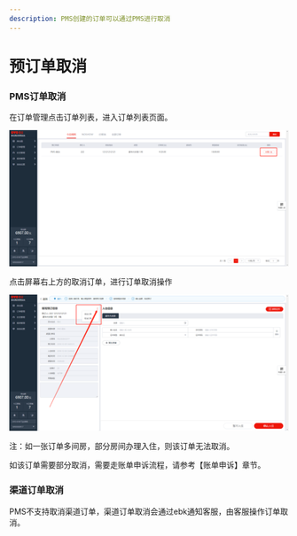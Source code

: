 ```yaml
---
description: PMS创建的订单可以通过PMS进行取消
---
```


# 预订单取消

### PMS订单取消

在订单管理点击订单列表，进入订单列表页面。

![&#x70B9;&#x51FB;&#x529E;&#x7406;&#x5165;&#x4F4F;&#xFF0C;&#x8FDB;&#x5165;&#x8BA2;&#x5355;&#x5217;&#x8868;&#x9875;&#x9762;](../../.gitbook/assets/image%20%28180%29.png)

点击屏幕右上方的取消订单，进行订单取消操作

![&#x70B9;&#x51FB;&#x8BA2;&#x5355;&#x66F4;&#x591A;&#x63A7;&#x4EF6;&#xFF0C;&#x627E;&#x5230;&#x4FEE;&#x6539;/&#x53D6;&#x6D88;&#x8BA2;&#x5355;&#x6309;&#x94AE;](../../.gitbook/assets/image%20%28162%29.png)

  
注：如一张订单多间房，部分房间办理入住，则该订单无法取消。

如该订单需要部分取消，需要走账单申诉流程，请参考【账单申诉】章节。

### 渠道订单取消

PMS不支持取消渠道订单，渠道订单取消会通过ebk通知客服，由客服操作订单取消。  


